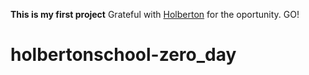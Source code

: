 **This is my first project**
Grateful with [Holberton](https://www.holbertonschool.com/co) for the oportunity. GO!
# holbertonschool-zero_day
